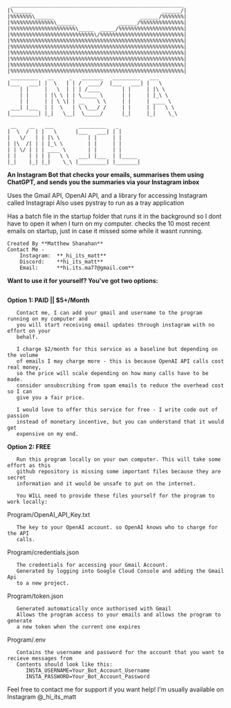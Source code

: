 ```
 ________________________________________________________
|\______                                          ______/|
|%%%%%%%\______                            ______/%%%%%%%|
|%%%%%%%%%%%%%%\______              ______/%%%%%%%%%%%%%%|
|%%%%%%%%%%%%%%%%%%%%%\_____  _____/%%%%%%%%%%%%%%%%%%%%%|
|%%%%%%%%%%%%%%%%%%%%%%%%%%%\/%%%%%%%%%%%%%%%%%%%%%%%%%%%|
|%%%%%%%%%%%%%%%%%%%%%%%%%%%%%%%%%%%%%%%%%%%%%%%%%%%%%%%%|
|%%%%%%%%%%%%%%%%%%%%%%%%%%%%%%%%%%%%%%%%%%%%%%%%%%%%%%%%|
|%%%%%%%%%%%%%%%%%%%%%%%%%%%%%%%%%%%%%%%%%%%%%%%%%%%%%%%%|
|%%%%%%%%%%%%%%%%%%%%%%%%%%%%%%%%%%%%%%%%%%%%%%%%%%%%%%%%|
|%%%%%%%%%%%%%%%%%%%%%%%%%%%%%%%%%%%%%%%%%%%%%%%%%%%%%%%%|
|%%%%%%%%%%%%%%%%%%%%%%%%%%%%%%%%%%%%%%%%%%%%%%%%%%%%%%%%|
 _________   __     _   _______   _________   ___
|___   ___| |  \   | | /  ____/  |___   ___| |   \
    | |     |   \  | | | /____       | |     | |\ \
    | |     | |\ \ | | \_____ \      | |     | |_\ \
    | |     | | \ \| | __    \ \     | |     | ____ \
 ___| |___  | |  \   | \ \___/ /     | |     | |   \ \
|_________| |_|   \__|  \_____/      |_|     |_|    \_\

 __    __   ___        _________   _
|  \  /  | |   \      |___   ___| | |
|   \/   | | |\ \         | |     | |
| |\  /| | | |_\ \        | |     | |
| | \/ | | | ____ \       | |     | |
| |    | | | |   \ \   ___| |___  | |_____
|_|    |_| |_|    \_\ |_________| |_______|
```

**An Instagram Bot that checks your emails, summarises them using ChatGPT, and sends you the summaries
via your Instagram inbox**

Uses the Gmail API, OpenAI API, and a library for accessing Instagram called Instagrapi
Also uses pystray to run as a tray application

Has a batch file in the startup folder that runs it in the background so I dont have to open it
when I turn on my computer. checks the 10 most recent emails on startup, just in case it missed
some while it wasnt running.

```
Created By **Matthew Shanahan**
Contact Me -
    Instagram:  **_hi_its_matt**
    Discord:    **hi_its_matt**
    Email:      **hi.its.ma77@gmail.com**
```

**Want to use it for yourself? You've got two options:**
```
```
**Option 1: PAID || $5+/Month**
```
   Contact me, I can add your gmail and username to the program running on my computer and
   you will start receiving email updates through instagram with no effort on your
   behalf.

   I charge $2/month for this service as a baseline but depending on the volume
   of emails I may charge more - this is because OpenAI API calls cost real money,
   so the price will scale depending on how many calls have to be made.
   consider unsubscribing from spam emails to reduce the overhead cost so I can
   give you a fair price.

   I would love to offer this service for free - I write code out of passion
   instead of monetary incentive, but you can understand that it would get
   expensive on my end.
```


**Option 2: FREE**
```
   Run this program locally on your own computer. This will take some effort as this
   github repository is missing some important files because they are secret
   information and it would be unsafe to put on the internet.
   
   You WILL need to provide these files yourself for the program to work locally:
```
Program/OpenAI_API_Key.txt
```
   The key to your OpenAI account. so OpenAI knows who to charge for the API
   calls.
```
Program/credentials.json
```
   The credentials for accessing your Gmail Account.
   Generated by logging into Google Cloud Console and adding the Gmail Api
   to a new project.
```
Program/token.json
```
   Generated automatically once authorised with Gmail
   Allows the program access to your emails and allows the program to generate
   a new token when the current one expires
```
Program/.env
```
   Contains the username and password for the account that you want to recieve messages from
   Contents should look like this:
      INSTA_USERNAME=Your_Bot_Account_Username
      INSTA_PASSWORD=Your_Bot_Account_Password
```
Feel free to contact me for support if you want help! I'm usually available on Instagram @_hi_its_matt
```

